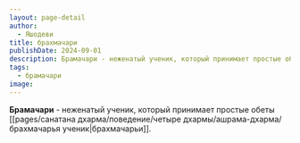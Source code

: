 ```yaml
---
layout: page-detail
author:
  - Яшодеви
title: брахмачари
publishDate: 2024-09-01
description: Брамачари - неженатый ученик, который принимает простые обеты.
tags:
  - брамачари
image:
---
```

**Брамачари** - неженатый ученик, который принимает простые обеты [[pages/санатана дхарма/поведение/четыре дхармы/ашрама-дхарма/брахмачарья ученик|брахмачарьи]].

